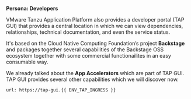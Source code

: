 **Persona: Developers**

VMware Tanzu Application Platform also provides a developer portal (TAP GUI) that provides a central location in which we can view dependencies, relationships, technical documentation, and even the service status.

It's based on the Cloud Native Computing Foundation’s project **Backstage** and packages together several capabilities of the Backstage OSS ecosystem together with some commercial functionailites in an easy consumable way.

We already talked about the **App Accelerators** which are part of TAP GUI. 
TAP GUI provides several other capabilities which we will discover now.
```dashboard:open-url
url: https://tap-gui.{{ ENV_TAP_INGRESS }}
```